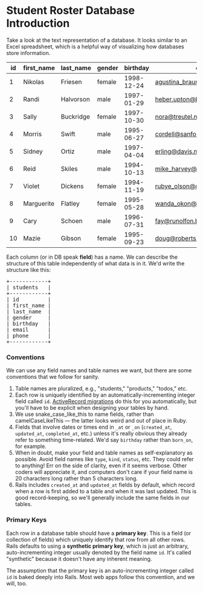 # Student Roster Database Introduction

Take a look at the text representation of a database.  It looks similar to an Excel spreadsheet, which is a helpful way of visualizing how databases store information.


| id | first_name | last_name | gender | birthday | email | phone |
|----|------------|-----------|--------|----------|-------|-------|
| 1 | Nikolas| Friesen| female| 1998-12-24| agustina_braun@wintheiser.info| 449.897.7415|
| 2 | Randi| Halvorson| male| 1997-01-29| heber.upton@bechtelarwisozk.biz| (697)436-2633|
| 3 | Sally| Buckridge| female| 1997-10-30| nora@treutel.name| 1-351-672-6358x02502|
| 4 | Morris| Swift| male| 1995-06-27| cordell@sanfordkuhlman.org| (600)142-5639x9380|
| 5 | Sidney| Ortiz| male| 1997-04-04| erling@davis.name| 554.170.3265|
| 6 | Reid| Skiles| male| 1994-10-13| mike_harvey@nikolaus.com| (543)511-2123|
| 7 | Violet| Dickens| female| 1994-11-19| rubye_olson@collins.biz| 1-410-486-1411x5058|
| 8 | Marguerite| Flatley| female| 1995-05-28| wanda_okon@hane.name| 572.978.5828x07860|
| 9 | Cary| Schoen| male| 1996-07-31| fay@runolfon.biz| 1-828-134-7828x66958|
| 10 | Mazie| Gibson| female| 1995-09-23| doug@roberts.biz| 144.038.7351x24117|


Each column (or in DB speak **field**) has a name.  We can describe the structure of this table independently of what data is in it.  We'd write the structure like this:

<pre>
+------------+
| students   |
+------------+
| id         |
| first_name |
| last_name  |
| gender     |
| birthday   |
| email      |
| phone      |
+------------+
</pre>

### Conventions

We can use any field names and table names we want, but there are some conventions that we follow for sanity. 

1. Table names are pluralized, e.g., "students," "products," "todos," etc.
2. Each row is uniquely identified by an automatically-incrementing integer field called <code>id</code>.  [ActiveRecord migrations](http://guides.rubyonrails.org/migrations.html) do this for you automatically, but you'll have to be explicit when designing your tables by hand.
3. We use snake_case_like_this to name fields, rather than camelCaseLikeThis &mdash; the latter looks weird and out of place in Ruby.
4. Fields that involve dates or times end in <code>&#95;at</code> or <code>&#95;on</code> (<code>created&#95;at</code>, <code>updated&#95;at</code>, <code>completed&#95;at</code>, etc.) unless it's really obvious they already refer to something time-related.  We'd say <code>birthday</code> rather than <code>born_on</code>, for example.
5. When in doubt, make your field and table names as self-explanatory as possible.  Avoid field names like <code>type</code>, <code>kind</code>, <code>status</code>, etc.  They could refer to anything!  Err on the side of clarity, even if it seems verbose.  Other coders will appreciate it, and computers don't care if your field name is 20 characters long rather than 5 characters long.
6. Rails includes <code>created&#95;at</code> and <code>updated&#95;at</code> fields by default, which record when a row is first added to a table and when it was last updated.  This is good record-keeping, so we'll generally include the same fields in our tables.


### Primary Keys

Each row in a database table should have a **primary key**.  This is a field (or collection of fields) which uniquely identify that row from all other rows.  Rails defaults to using a **synthetic primary key**, which is just an arbitrary, auto-incrementing integer usually denoted by the field name `id`.  It's called "synthetic" because it doesn't have any inherent meaning.

The assumption that the primary key is an auto-incrementing integer called `id` is baked deeply into Rails.  Most web apps follow this convention, and we will, too.

